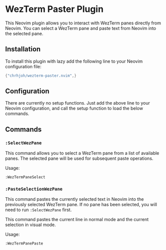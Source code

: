 # WezTerm Paster Plugin

This Neovim plugin allows you to interact with WezTerm panes directly from Neovim. You can select a WezTerm pane and paste text from Neovim into the selected pane.

## Installation

To install this plugin with lazy add the following line to your Neovim configuration file:

```lua
{"chrhjoh/wezterm-paster.nvim",}
```
## Configuration
There are currently no setup functions. Just add the above line to your Neovim configuration, and call the setup function to load the below commands.

## Commands

### `:SelectWezPane`

This command allows you to select a WezTerm pane from a list of available panes. The selected pane will be used for subsequent paste operations.

Usage:
```
:WezTermPaneSelect
```

### `:PasteSelectionWezPane`

This command pastes the currently selected text in Neovim into the previously selected WezTerm pane. If no pane has been selected, you will need to run `:SelectWezPane` first.

This command pastes the current line in normal mode and the current selection in visual mode.

Usage:
```
:WezTermPanePaste
```

